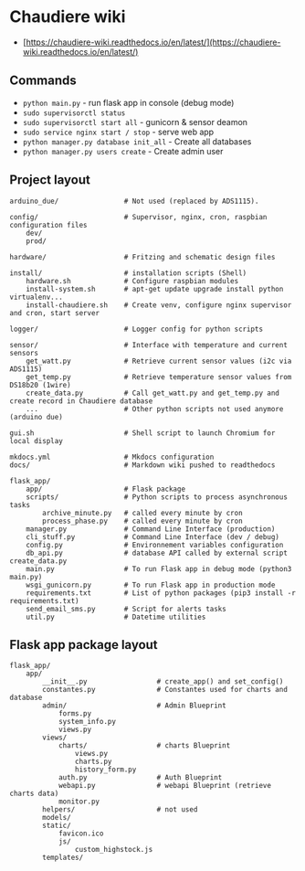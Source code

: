 # Chaudiere wiki

* [https://chaudiere-wiki.readthedocs.io/en/latest/](https://chaudiere-wiki.readthedocs.io/en/latest/)

## Commands

* `python main.py` - run flask app in console (debug mode)
* `sudo supervisorctl status`
* `sudo supervisorctl start all` - gunicorn & sensor deamon
* `sudo service nginx start / stop` - serve web app
* `python manager.py database init_all` - Create all databases
* `python manager.py users create` - Create admin user

## Project layout

	arduino_due/    			# Not used (replaced by ADS1115).
	
	config/						# Supervisor, nginx, cron, raspbian configuration files
		dev/
		prod/  			
	
	hardware/					# Fritzing and schematic design files
	
	install/					# installation scripts (Shell)
		hardware.sh				# Configure raspbian modules
		install-system.sh		# apt-get update upgrade install python virtualenv...
		install-chaudiere.sh	# Create venv, configure nginx supervisor and cron, start server
	
	logger/						# Logger config for python scripts
	
	sensor/						# Interface with temperature and current sensors
		get_watt.py				# Retrieve current sensor values (i2c via ADS1115)
		get_temp.py				# Retrieve temperature sensor values from DS18b20 (1wire)
		create_data.py			# Call get_watt.py and get_temp.py and create record in Chaudiere database
		...						# Other python scripts not used anymore (arduino due)
	
	gui.sh						# Shell script to launch Chromium for local display
	
	mkdocs.yml					# Mkdocs configuration
	docs/						# Markdown wiki pushed to readthedocs

	flask_app/					
		app/					# Flask package
		scripts/				# Python scripts to process asynchronous tasks
			archive_minute.py	# called every minute by cron
			process_phase.py	# called every minute by cron
		manager.py				# Command Line Interface (production)
		cli_stuff.py			# Command Line Interface (dev / debug)
		config.py				# Environnement variables configuration
		db_api.py				# database API called by external script create_data.py
		main.py					# To run Flask app in debug mode (python3 main.py)
		wsgi_gunicorn.py		# To run Flask app in production mode
		requirements.txt		# List of python packages (pip3 install -r requirements.txt) 
		send_email_sms.py		# Script for alerts tasks
		util.py					# Datetime utilities

## Flask app package layout

	flask_app/					
		app/					
			__init__.py					# create_app() and set_config()
			constantes.py				# Constantes used for charts and database
			admin/						# Admin Blueprint
				forms.py
				system_info.py
				views.py
			views/						
				charts/					# charts Blueprint
					views.py
					charts.py
					history_form.py
				auth.py					# Auth Blueprint
				webapi.py				# webapi Blueprint (retrieve charts data)
				monitor.py
			helpers/					# not used
			models/
			static/
				favicon.ico
				js/
					custom_highstock.js
			templates/

